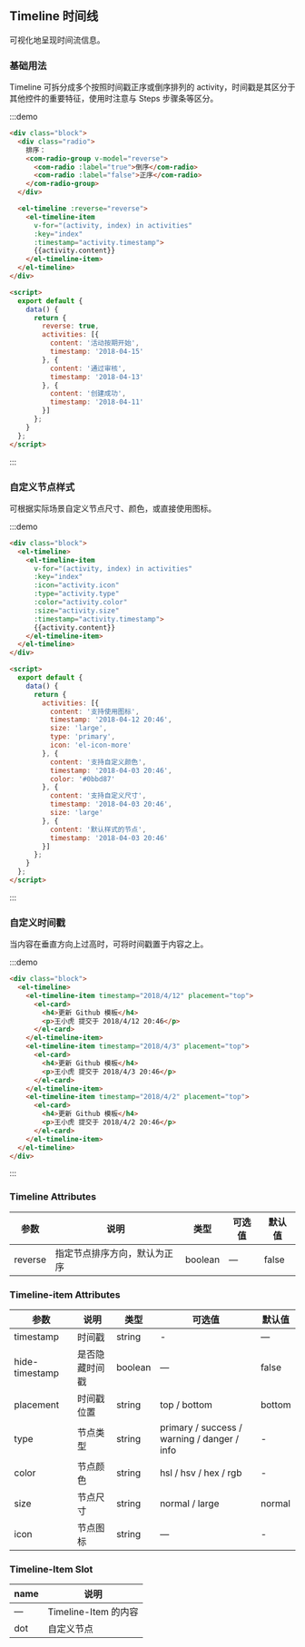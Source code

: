 ## Timeline 时间线

可视化地呈现时间流信息。

### 基础用法

Timeline 可拆分成多个按照时间戳正序或倒序排列的 activity，时间戳是其区分于其他控件的重要特征，使⽤时注意与 Steps 步骤条等区分。

:::demo
```html
<div class="block">
  <div class="radio">
    排序：
    <com-radio-group v-model="reverse">
      <com-radio :label="true">倒序</com-radio>
      <com-radio :label="false">正序</com-radio>
    </com-radio-group>
  </div>

  <el-timeline :reverse="reverse">
    <el-timeline-item
      v-for="(activity, index) in activities"
      :key="index"
      :timestamp="activity.timestamp">
      {{activity.content}}
    </el-timeline-item>
  </el-timeline>
</div>

<script>
  export default {
    data() {
      return {
        reverse: true,
        activities: [{
          content: '活动按期开始',
          timestamp: '2018-04-15'
        }, {
          content: '通过审核',
          timestamp: '2018-04-13'
        }, {
          content: '创建成功',
          timestamp: '2018-04-11'
        }]
      };
    }
  };
</script>
```
:::

### ⾃定义节点样式

可根据实际场景⾃定义节点尺⼨、颜⾊，或直接使⽤图标。

:::demo
```html
<div class="block">
  <el-timeline>
    <el-timeline-item
      v-for="(activity, index) in activities"
      :key="index"
      :icon="activity.icon"
      :type="activity.type"
      :color="activity.color"
      :size="activity.size"
      :timestamp="activity.timestamp">
      {{activity.content}}
    </el-timeline-item>
  </el-timeline>
</div>

<script>
  export default {
    data() {
      return {
        activities: [{
          content: '支持使用图标',
          timestamp: '2018-04-12 20:46',
          size: 'large',
          type: 'primary',
          icon: 'el-icon-more'
        }, {
          content: '支持自定义颜色',
          timestamp: '2018-04-03 20:46',
          color: '#0bbd87'
        }, {
          content: '支持自定义尺寸',
          timestamp: '2018-04-03 20:46',
          size: 'large'
        }, {
          content: '默认样式的节点',
          timestamp: '2018-04-03 20:46'
        }]
      };
    }
  };
</script>
```
:::

### ⾃定义时间戳

当内容在垂直⽅向上过⾼时，可将时间戳置于内容之上。

:::demo
```html
<div class="block">
  <el-timeline>
    <el-timeline-item timestamp="2018/4/12" placement="top">
      <el-card>
        <h4>更新 Github 模板</h4>
        <p>王小虎 提交于 2018/4/12 20:46</p>
      </el-card>
    </el-timeline-item>
    <el-timeline-item timestamp="2018/4/3" placement="top">
      <el-card>
        <h4>更新 Github 模板</h4>
        <p>王小虎 提交于 2018/4/3 20:46</p>
      </el-card>
    </el-timeline-item>
    <el-timeline-item timestamp="2018/4/2" placement="top">
      <el-card>
        <h4>更新 Github 模板</h4>
        <p>王小虎 提交于 2018/4/2 20:46</p>
      </el-card>
    </el-timeline-item>
  </el-timeline>
</div>
```
:::

### Timeline Attributes
| 参数      | 说明    | 类型      | 可选值       | 默认值   |
|---------- |-------- |---------- |-------------  |-------- |
| reverse | 指定节点排序方向，默认为正序 | boolean | — | false |

### Timeline-item Attributes
| 参数      | 说明    | 类型      | 可选值       | 默认值   |
|---------- |-------- |---------- |-------------  |-------- |
| timestamp     | 时间戳 | string  | - | — |
| hide-timestamp  | 是否隐藏时间戳 | boolean | — | false |
| placement | 时间戳位置 | string | top / bottom | bottom |
| type | 节点类型 | string | primary / success / warning / danger / info | - |
| color | 节点颜色 | string | hsl / hsv / hex / rgb | - |
| size | 节点尺寸 | string | normal / large | normal |
| icon | 节点图标 | string | — | - |

### Timeline-Item Slot
| name | 说明 |
|------|--------|
| — | Timeline-Item 的内容 |
| dot | 自定义节点 |
